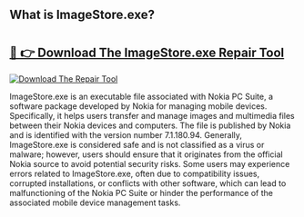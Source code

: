 ## What is ImageStore.exe? 

# <h2><a href="https://exedetect.com/download.php?ImageStore.exe">🔗 👉 Download The ImageStore.exe Repair Tool</a></h2>

[![Download The Repair Tool](https://exedetect.com/download-button.jpg)](https://exedetect.com/download.php?ImageStore.exe)

ImageStore.exe is an executable file associated with Nokia PC Suite, a software package developed by Nokia for managing mobile devices. Specifically, it helps users transfer and manage images and multimedia files between their Nokia devices and computers. The file is published by Nokia and is identified with the version number 7.1.180.94. Generally, ImageStore.exe is considered safe and is not classified as a virus or malware; however, users should ensure that it originates from the official Nokia source to avoid potential security risks. Some users may experience errors related to ImageStore.exe, often due to compatibility issues, corrupted installations, or conflicts with other software, which can lead to malfunctioning of the Nokia PC Suite or hinder the performance of the associated mobile device management tasks.